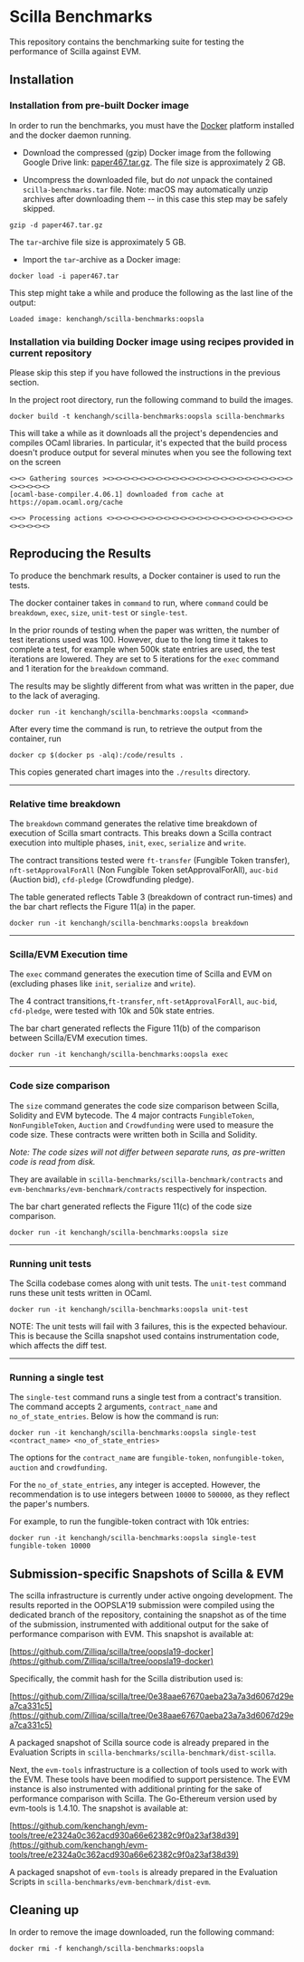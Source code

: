 # Scilla Benchmarks

This repository contains the benchmarking suite for testing the performance of Scilla against EVM.

## Installation

### Installation from pre-built Docker image

In order to run the benchmarks, you must have the [Docker](https://www.docker.com) platform installed and the docker daemon running.

- Download the compressed (gzip) Docker image from the following Google Drive link: [paper467.tar.gz](https://drive.google.com/open?id=1JRYASzDVOaiN8dO6s42fya3rnxDX67Ji).
  The file size is approximately 2 GB.

- Uncompress the downloaded file, but do _not_ unpack the contained `scilla-benchmarks.tar` file.
  Note: macOS may automatically unzip archives after downloading them -- in this case this step may be safely skipped.

```shell
gzip -d paper467.tar.gz
```

The `tar`-archive file size is approximately 5 GB.

- Import the `tar`-archive as a Docker image:

```shell
docker load -i paper467.tar
```

This step might take a while and produce the following as the last line of the output:

```shell
Loaded image: kenchangh/scilla-benchmarks:oopsla
```

### Installation via building Docker image using recipes provided in current repository

Please skip this step if you have followed the instructions in the previous section.

In the project root directory, run the following command to build the images.

```shell
docker build -t kenchangh/scilla-benchmarks:oopsla scilla-benchmarks
```

This will take a while as it downloads all the project's dependencies and compiles OCaml libraries.
In particular, it's expected that the build process doesn't produce output for several minutes when you see the following text on the screen

```shell
<><> Gathering sources ><><><><><><><><><><><><><><><><><><><><><><><><><><><><>
[ocaml-base-compiler.4.06.1] downloaded from cache at https://opam.ocaml.org/cache

<><> Processing actions <><><><><><><><><><><><><><><><><><><><><><><><><><><><>
```

## Reproducing the Results

To produce the benchmark results, a Docker container is used to run the tests.

The docker container takes in `command` to run, where `command` could be `breakdown`, `exec`, `size`, `unit-test` or `single-test`.

In the prior rounds of testing when the paper was written, the number of test iterations used was 100. However, due to the long time it takes to complete a test, for example when 500k state entries are used, the test iterations are lowered. They are set to 5 iterations for the `exec` command and 1 iteration for the `breakdown` command.

The results may be slightly different from what was written in the paper, due to the lack of averaging.

```shell
docker run -it kenchangh/scilla-benchmarks:oopsla <command>
```

After every time the command is run, to retrieve the output from the container, run

```shell
docker cp $(docker ps -alq):/code/results .
```

This copies generated chart images into the `./results` directory.

---

### Relative time breakdown

The `breakdown` command generates the relative time breakdown of execution of Scilla smart contracts. This breaks down a Scilla contract execution into multiple phases, `init`, `exec`, `serialize` and `write`.

The contract transitions tested were `ft-transfer` (Fungible Token transfer), `nft-setApprovalForAll` (Non Fungible Token setApprovalForAll), `auc-bid` (Auction bid), `cfd-pledge` (Crowdfunding pledge).

The table generated reflects Table 3 (breakdown of contract run-times) and the bar chart reflects the Figure 11(a) in the paper.

```shell
docker run -it kenchangh/scilla-benchmarks:oopsla breakdown
```

---

### Scilla/EVM Execution time

The `exec` command generates the execution time of Scilla and EVM on (excluding phases like `init`, `serialize` and `write`).

The 4 contract transitions,`ft-transfer`, `nft-setApprovalForAll`, `auc-bid`, `cfd-pledge`, were tested with 10k and 50k state entries.

The bar chart generated reflects the Figure 11(b) of the comparison between Scilla/EVM execution times.

```shell
docker run -it kenchangh/scilla-benchmarks:oopsla exec
```

---

### Code size comparison

The `size` command generates the code size comparison between Scilla, Solidity and EVM bytecode. The 4 major contracts `FungibleToken`, `NonFungibleToken`, `Auction` and `Crowdfunding` were used to measure the code size. These contracts were written both in Scilla and Solidity.

_Note: The code sizes will not differ between separate runs, as pre-written code is read from disk._

They are available in `scilla-benchmarks/scilla-benchmark/contracts` and `evm-benchmarks/evm-benchmark/contracts` respectively for inspection.

The bar chart generated reflects the Figure 11(c) of the code size comparison.

```shell
docker run -it kenchangh/scilla-benchmarks:oopsla size
```

---

### Running unit tests

The Scilla codebase comes along with unit tests. The `unit-test` command runs these unit tests written in OCaml.

```shell
docker run -it kenchangh/scilla-benchmarks:oopsla unit-test
```

NOTE: The unit tests will fail with 3 failures, this is the expected behaviour. This is because the Scilla snapshot used contains instrumentation code, which affects the diff test.

---

### Running a single test

The `single-test` command runs a single test from a contract's transition. The command accepts 2 arguments, `contract_name` and `no_of_state_entries`. Below is how the command is run:

```shell
docker run -it kenchangh/scilla-benchmarks:oopsla single-test <contract_name> <no_of_state_entries>
```

The options for the `contract_name` are `fungible-token`, `nonfungible-token`, `auction` and `crowdfunding`.

For the `no_of_state_entries`, any integer is accepted. However, the recommendation is to use integers between `10000` to `500000`, as they reflect the paper's numbers.

For example, to run the fungible-token contract with 10k entries:

```shell
docker run -it kenchangh/scilla-benchmarks:oopsla single-test fungible-token 10000
```

## Submission-specific Snapshots of Scilla & EVM

The scilla infrastructure is currently under active ongoing
development. The results reported in the OOPSLA'19 submission were
compiled using the dedicated branch of the repository, containing the
snapshot as of the time of the submission, instrumented with
additional output for the sake of performance comparison with EVM.
This snapshot is available at:

[https://github.com/Zilliqa/scilla/tree/oopsla19-docker](https://github.com/Zilliqa/scilla/tree/oopsla19-docker)

Specifically, the commit hash for the Scilla distribution used is:

[https://github.com/Zilliqa/scilla/tree/0e38aae67670aeba23a7a3d6067d29ea7ca331c5](https://github.com/Zilliqa/scilla/tree/0e38aae67670aeba23a7a3d6067d29ea7ca331c5)

A packaged snapshot of Scilla source code is already prepared in the Evaluation Scripts in `scilla-benchmarks/scilla-benchmark/dist-scilla`.

Next, the `evm-tools` infrastructure is a collection of tools used to work with the EVM.
These tools have been modified to support persistence. The EVM instance is also
instrumented with additional printing for the sake of performance comparison
with Scilla. The Go-Ethereum version used by evm-tools is 1.4.10. The snapshot is available at:

[https://github.com/kenchangh/evm-tools/tree/e2324a0c362acd930a66e62382c9f0a23af38d39](https://github.com/kenchangh/evm-tools/tree/e2324a0c362acd930a66e62382c9f0a23af38d39)

A packaged snapshot of `evm-tools` is already prepared in the Evaluation Scripts in `scilla-benchmarks/evm-benchmark/dist-evm`.

## Cleaning up

In order to remove the image downloaded, run the following command:

```shell
docker rmi -f kenchangh/scilla-benchmarks:oopsla
```
